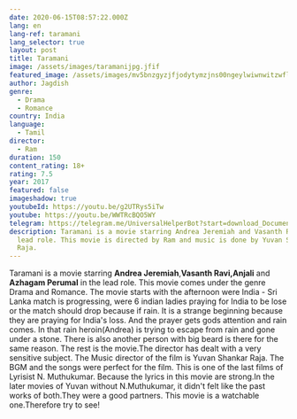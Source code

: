 ```yaml
---
date: 2020-06-15T08:57:22.000Z
lang: en
lang-ref: taramani
lang_selector: true
layout: post
title: Taramani
image: /assets/images/taramanijpg.jfif
featured_image: /assets/images/mv5bnzgyzjfjodytymzjns00ngeylwiwnwitzwflnmy2nzbknjgzxkeyxkfqcgdeqxvymzyxotq3mdg-._v1_ql50_.jpg
author: Jagdish
genre:
  - Drama
  - Romance
country: India
language:
  - Tamil
director:
  - Ram
duration: 150
content_rating: 18+
rating: 7.5
year: 2017
featured: false
imageshadow: true
youtubeId: https://youtu.be/g2UTRys5iTw
youtube: https://youtu.be/WWTRcBQO5WY
telegram: https://telegram.me/UniversalHelperBot?start=download_Document_434
description: Taramani is a movie starring Andrea Jeremiah and Vasanth Ravi in
  lead role. This movie is directed by Ram and music is done by Yuvan Shankar
  Raja.
---
```

Taramani is a movie starring **Andrea Jeremiah**,**Vasanth Ravi,Anjali** and **Azhagam Perumal** in the lead role. This movie comes under the genre Drama and Romance.
The movie starts with the afternoon were India - Sri Lanka match is progressing, were 6 indian ladies praying for India to be lose or the match should drop because if rain. It is a strange beginning because they are praying for India's loss. And the prayer gets gods attention and rain comes. In that rain heroin(Andrea) is trying to escape from rain and gone under a stone. There is also another person with big beard is there for the same reason. The rest is the movie.The director has dealt with a very sensitive subject. The Music director of the film is Yuvan Shankar Raja. The BGM and the songs were perfect for the film.
This is one of the last films of Lyrisist N. Muthukumar. Because the lyrics in this movie are strong.In the later movies of Yuvan without N.Muthukumar, it didn't felt like the past works of both.They were a good partners.
This movie is a watchable one.Therefore try to see!